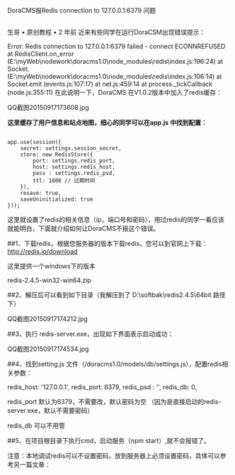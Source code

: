 DoraCMS报Redis connection to 127.0.0.1:6379 问题
##
生哥  • 原创教程   • 2 年前
近来有些同学在运行DoraCSM出现错误提示：

Error: Redis connection to 127.0.0.1:6379 failed - connect ECONNREFUSED
    at RedisClient.on_error (E:\myWeb\nodework\doracms1.0\node_modules\redis\index.js:196:24)
    at Socket.<anonymous> (E:\myWeb\nodework\doracms1.0\node_modules\redis\index.js:106:14)
    at Socket.emit (events.js:107:17)
    at net.js:459:14
    at process._tickCallback (node.js:355:11)
在此说明一下，DoraCMS 在V1.0.2版本中加入了redis缓存：



QQ截图20150917173608.jpg



**这里缓存了用户信息和站点地图，细心的同学可以在app.js 中找到配置：**
```

app.use(session({
    secret: settings.session_secret,
    store: new RedisStore({
        port: settings.redis_port,
        host: settings.redis_host,
        pass : settings.redis_psd,
        ttl: 1800 // 过期时间
    }),
    resave: true,
    saveUninitialized: true
}));
```
这里就设置了redis的相关信息（ip，端口号和密码），用过redis的同学一看应该就能明白，下面就介绍如何让DoraCMS不报这个错误。


##1、下载redis，根据您服务器的版本下载redis，您可以到官网上下载：http://redis.io/download



这里提供一个windows下的版本 

redis-2.4.5-win32-win64.zip



##2、解压后可以看到如下目录（我解压到了 D:\softbak\redis2.4.5\64bit 路径下）

QQ截图20150917174212.jpg



##3、执行 redis-server.exe，出现如下界面表示启动成功：

QQ截图20150917174534.jpg



##4、找到setting.js 文件（/doracms1.0/models/db/settings.js），配置redis相关参数：

redis_host: '127.0.0.1',
redis_port: 6379,
redis_psd : '',
redis_db: 0,


redis_port 默认为6379，不需要改，默认密码为空 （因为是直接启动的redis-server.exe，默认不需要密码）

redis_db 可以不用管



##5、在项目根目录下执行cmd，启动服务（npm start）,就不会报错了。



注意：本地调试redis可以不设置密码，放到服务器上必须设置密码，具体可以参考另一篇文章：

